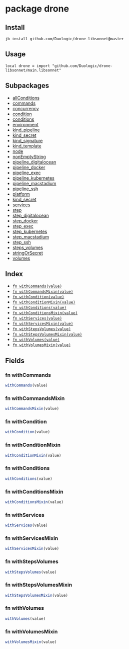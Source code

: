 # package drone



## Install

```
jb install github.com/Duologic/drone-libsonnet@master
```

## Usage

```jsonnet
local drone = import "github.com/Duologic/drone-libsonnet/main.libsonnet"
```

## Subpackages

* [allConditions](drone/allConditions.md)
* [commands](drone/commands.md)
* [concurrency](drone/concurrency.md)
* [condition](drone/condition.md)
* [conditions](drone/conditions.md)
* [environment](drone/environment.md)
* [kind_pipeline](drone/kind_pipeline.md)
* [kind_secret](drone/kind_secret.md)
* [kind_signature](drone/kind_signature.md)
* [kind_template](drone/kind_template.md)
* [node](drone/node.md)
* [nonEmptyString](drone/nonEmptyString.md)
* [pipeline_digitalocean](drone/pipeline_digitalocean.md)
* [pipeline_docker](drone/pipeline_docker.md)
* [pipeline_exec](drone/pipeline_exec.md)
* [pipeline_kubernetes](drone/pipeline_kubernetes.md)
* [pipeline_macstadium](drone/pipeline_macstadium.md)
* [pipeline_ssh](drone/pipeline_ssh.md)
* [platform](drone/platform.md)
* [kind_secret](drone/kind_secret.md)
* [services](drone/services.md)
* [step](drone/step.md)
* [step_digitalocean](drone/step_digitalocean.md)
* [step_docker](drone/step_docker.md)
* [step_exec](drone/step_exec.md)
* [step_kubernetes](drone/step_kubernetes.md)
* [step_macstadium](drone/step_macstadium.md)
* [step_ssh](drone/step_ssh.md)
* [steps_volumes](drone/steps_volumes.md)
* [stringOrSecret](drone/stringOrSecret.md)
* [volumes](drone/volumes.md)

## Index

* [`fn withCommands(value)`](#fn-withcommands)
* [`fn withCommandsMixin(value)`](#fn-withcommandsmixin)
* [`fn withCondition(value)`](#fn-withcondition)
* [`fn withConditionMixin(value)`](#fn-withconditionmixin)
* [`fn withConditions(value)`](#fn-withconditions)
* [`fn withConditionsMixin(value)`](#fn-withconditionsmixin)
* [`fn withServices(value)`](#fn-withservices)
* [`fn withServicesMixin(value)`](#fn-withservicesmixin)
* [`fn withStepsVolumes(value)`](#fn-withstepsvolumes)
* [`fn withStepsVolumesMixin(value)`](#fn-withstepsvolumesmixin)
* [`fn withVolumes(value)`](#fn-withvolumes)
* [`fn withVolumesMixin(value)`](#fn-withvolumesmixin)

## Fields

### fn withCommands

```ts
withCommands(value)
```



### fn withCommandsMixin

```ts
withCommandsMixin(value)
```



### fn withCondition

```ts
withCondition(value)
```



### fn withConditionMixin

```ts
withConditionMixin(value)
```



### fn withConditions

```ts
withConditions(value)
```



### fn withConditionsMixin

```ts
withConditionsMixin(value)
```



### fn withServices

```ts
withServices(value)
```



### fn withServicesMixin

```ts
withServicesMixin(value)
```



### fn withStepsVolumes

```ts
withStepsVolumes(value)
```



### fn withStepsVolumesMixin

```ts
withStepsVolumesMixin(value)
```



### fn withVolumes

```ts
withVolumes(value)
```



### fn withVolumesMixin

```ts
withVolumesMixin(value)
```


